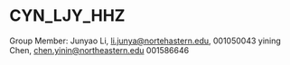 # CYN_LJY_HHZ
Group Member:
Junyao Li, li.junya@nortehastern.edu, 001050043
yining Chen, chen.yinin@northeastern.edu 001586646
